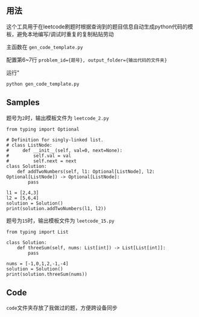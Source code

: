 ## 用法
这个工具用于在leetcode刷题时根据查询到的题目信息自动生成python代码的模板，避免本地编写/调试时重复的复制粘贴劳动


主函数在 `gen_code_template.py`

配置第6~7行 `problem_id={题号}, output_folder={输出代码的文件夹}`

运行"
```
python gen_code_template.py
```

## Samples
题号为`2`时，输出模板文件为 `leetcode_2.py`
```
from typing import Optional

# Definition for singly-linked list.
# class ListNode:
#     def __init__(self, val=0, next=None):
#         self.val = val
#         self.next = next
class Solution:
    def addTwoNumbers(self, l1: Optional[ListNode], l2: Optional[ListNode]) -> Optional[ListNode]:
        pass

l1 = [2,4,3]
l2 = [5,6,4]
solution = Solution()
print(solution.addTwoNumbers(l1, l2))
```

题号为`15`时，输出模板文件为 `leetcode_15.py`
```
from typing import List

class Solution:
    def threeSum(self, nums: List[int]) -> List[List[int]]:
        pass

nums = [-1,0,1,2,-1,-4]
solution = Solution()
print(solution.threeSum(nums))
```

## Code
`code`文件夹存放了我做过的题，方便跨设备同步